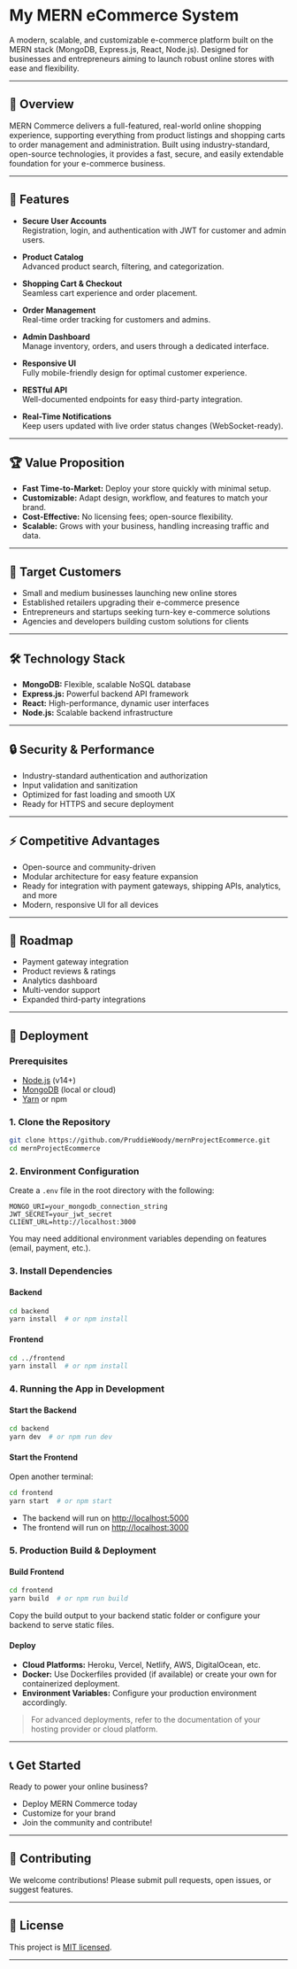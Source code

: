 # My MERN eCommerce System

A modern, scalable, and customizable e-commerce platform built on the MERN stack (MongoDB, Express.js, React, Node.js). Designed for businesses and entrepreneurs aiming to launch robust online stores with ease and flexibility.

---

## 🚀 Overview

MERN Commerce delivers a full-featured, real-world online shopping experience, supporting everything from product listings and shopping carts to order management and administration. Built using industry-standard, open-source technologies, it provides a fast, secure, and easily extendable foundation for your e-commerce business.

---

## 🌟 Features

- **Secure User Accounts**  
  Registration, login, and authentication with JWT for customer and admin users.

- **Product Catalog**  
  Advanced product search, filtering, and categorization.

- **Shopping Cart & Checkout**  
  Seamless cart experience and order placement.

- **Order Management**  
  Real-time order tracking for customers and admins.

- **Admin Dashboard**  
  Manage inventory, orders, and users through a dedicated interface.

- **Responsive UI**  
  Fully mobile-friendly design for optimal customer experience.

- **RESTful API**  
  Well-documented endpoints for easy third-party integration.

- **Real-Time Notifications**  
  Keep users updated with live order status changes (WebSocket-ready).

---

## 🏆 Value Proposition

- **Fast Time-to-Market:** Deploy your store quickly with minimal setup.
- **Customizable:** Adapt design, workflow, and features to match your brand.
- **Cost-Effective:** No licensing fees; open-source flexibility.
- **Scalable:** Grows with your business, handling increasing traffic and data.

---

## 👥 Target Customers

- Small and medium businesses launching new online stores
- Established retailers upgrading their e-commerce presence
- Entrepreneurs and startups seeking turn-key e-commerce solutions
- Agencies and developers building custom solutions for clients

---

## 🛠️ Technology Stack

- **MongoDB:** Flexible, scalable NoSQL database
- **Express.js:** Powerful backend API framework
- **React:** High-performance, dynamic user interfaces
- **Node.js:** Scalable backend infrastructure

---

## 🔒 Security & Performance

- Industry-standard authentication and authorization
- Input validation and sanitization
- Optimized for fast loading and smooth UX
- Ready for HTTPS and secure deployment

---

## ⚡ Competitive Advantages

- Open-source and community-driven
- Modular architecture for easy feature expansion
- Ready for integration with payment gateways, shipping APIs, analytics, and more
- Modern, responsive UI for all devices

---

## 🚦 Roadmap

- Payment gateway integration
- Product reviews & ratings
- Analytics dashboard
- Multi-vendor support
- Expanded third-party integrations

---

## 🚀 Deployment

### Prerequisites

- [Node.js](https://nodejs.org/) (v14+)
- [MongoDB](https://www.mongodb.com/) (local or cloud)
- [Yarn](https://classic.yarnpkg.com/lang/en/) or npm

### 1. Clone the Repository

```bash
git clone https://github.com/PruddieWoody/mernProjectEcommerce.git
cd mernProjectEcommerce
```

### 2. Environment Configuration

Create a `.env` file in the root directory with the following:

```
MONGO_URI=your_mongodb_connection_string
JWT_SECRET=your_jwt_secret
CLIENT_URL=http://localhost:3000
```

You may need additional environment variables depending on features (email, payment, etc.).

### 3. Install Dependencies

#### Backend

```bash
cd backend
yarn install  # or npm install
```

#### Frontend

```bash
cd ../frontend
yarn install  # or npm install
```

### 4. Running the App in Development

#### Start the Backend

```bash
cd backend
yarn dev  # or npm run dev
```

#### Start the Frontend

Open another terminal:

```bash
cd frontend
yarn start  # or npm start
```

- The backend will run on [http://localhost:5000](http://localhost:5000)
- The frontend will run on [http://localhost:3000](http://localhost:3000)

### 5. Production Build & Deployment

#### Build Frontend

```bash
cd frontend
yarn build  # or npm run build
```

Copy the build output to your backend static folder or configure your backend to serve static files.

#### Deploy

- **Cloud Platforms:** Heroku, Vercel, Netlify, AWS, DigitalOcean, etc.
- **Docker:** Use Dockerfiles provided (if available) or create your own for containerized deployment.
- **Environment Variables:** Configure your production environment accordingly.

> For advanced deployments, refer to the documentation of your hosting provider or cloud platform.

---

## 📞 Get Started

Ready to power your online business?  
- Deploy MERN Commerce today
- Customize for your brand
- Join the community and contribute!

---

## 🤝 Contributing

We welcome contributions! Please submit pull requests, open issues, or suggest features.

---

## 📄 License

This project is [MIT licensed](./LICENSE).

---
